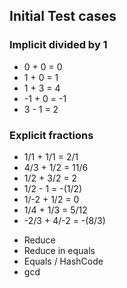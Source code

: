 ## Initial Test cases
### Implicit divided by 1
* 0 + 0  = 0
* 1 + 0  = 1
* 1 + 3  = 4
* -1 + 0 = -1
* 3 - 1  = 2
### Explicit fractions
* 1/1 + 1/1     = 2/1
* 4/3 + 1/2     = 11/6
* 1/2 + 3/2     = 2
* 1/2 - 1       = -(1/2)
* 1/-2 + 1/2    = 0
* 1/4 + 1/3     = 5/12
* -2/3 + 4/-2   = -(8/3)

- Reduce
- Reduce in equals
- Equals / HashCode
- gcd
